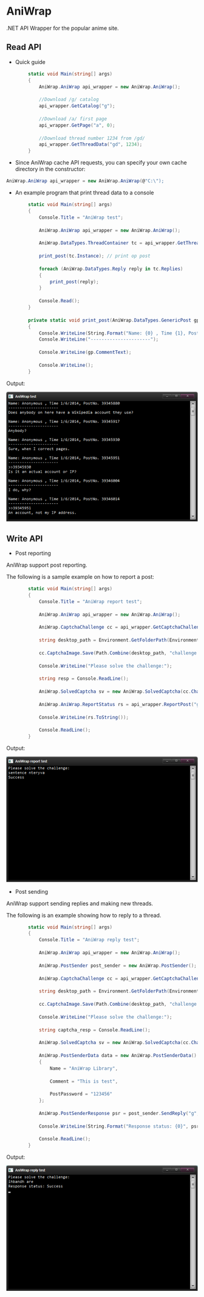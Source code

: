 AniWrap
=======

.NET API Wrapper for the popular anime site.

Read API
--------

- Quick guide

```csharp
        static void Main(string[] args)
        {
            AniWrap.AniWrap api_wrapper = new AniWrap.AniWrap();
            
            //Download /g/ catalog
            api_wrapper.GetCatalog("g");

            //Download /a/ first page
            api_wrapper.GetPage("a", 0);

            //Download thread number 1234 from /gd/
            api_wrapper.GetThreadData("gd", 1234);
        }
```

- Since AniWrap cache API requests, you can specify your own cache directory in the constructor:

```csharp
AniWrap.AniWrap api_wrapper = new AniWrap.AniWrap(@"C:\");
```

- An example program that print thread data to a console

```csharp
        static void Main(string[] args)
        {
            Console.Title = "AniWrap test";

            AniWrap.AniWrap api_wrapper = new AniWrap.AniWrap();

            AniWrap.DataTypes.ThreadContainer tc = api_wrapper.GetThreadData("g", 39282313);

            print_post(tc.Instance); // print op post

            foreach (AniWrap.DataTypes.Reply reply in tc.Replies) 
            {
                print_post(reply);
            }

            Console.Read();
        }

        private static void print_post(AniWrap.DataTypes.GenericPost gp) 
        {
            Console.WriteLine(String.Format("Name: {0} , Time {1}, PostNo. {2}", gp.Name, gp.Time.ToShortDateString(), gp.ID));
            Console.WriteLine("----------------------");

            Console.WriteLine(gp.CommentText);

            Console.WriteLine();
        }
```

Output:

![Example demo](https://github.com/diantahoc/AniWrap/raw/master/misc/api_test.png "Example demo")


Write API
----------

- Post reporting

AniWrap support post reporting.

The following is a sample example on how to report a post:

```csharp
        static void Main(string[] args)
        {
            Console.Title = "AniWrap report test";

            AniWrap.AniWrap api_wrapper = new AniWrap.AniWrap();

            AniWrap.CaptchaChallenge cc = api_wrapper.GetCaptchaChallenge();

            string desktop_path = Environment.GetFolderPath(Environment.SpecialFolder.DesktopDirectory);

            cc.CaptchaImage.Save(Path.Combine(desktop_path, "challenge.jpg"), System.Drawing.Imaging.ImageFormat.Jpeg);

            Console.WriteLine("Please solve the challenge:");

            string resp = Console.ReadLine();

            AniWrap.SolvedCaptcha sv = new AniWrap.SolvedCaptcha(cc.ChallengeField, resp);

            AniWrap.AniWrap.ReportStatus rs = api_wrapper.ReportPost("g", 39305145, AniWrap.AniWrap.ReportReason.CommercialSpam, sv);

            Console.WriteLine(rs.ToString());

            Console.ReadLine();
        }
```

Output:

![Post report demo](https://github.com/diantahoc/AniWrap/raw/master/misc/report_test.png "Post report demo")


- Post sending

AniWrap support sending replies and making new threads.

The following is an example showing how to reply to a thread.

```csharp
        static void Main(string[] args)
        {
            Console.Title = "AniWrap reply test";

            AniWrap.AniWrap api_wrapper = new AniWrap.AniWrap();

            AniWrap.PostSender post_sender = new AniWrap.PostSender();

            AniWrap.CaptchaChallenge cc = api_wrapper.GetCaptchaChallenge();

            string desktop_path = Environment.GetFolderPath(Environment.SpecialFolder.DesktopDirectory);

            cc.CaptchaImage.Save(Path.Combine(desktop_path, "challenge.jpg"), System.Drawing.Imaging.ImageFormat.Jpeg);

            Console.WriteLine("Please solve the challenge:");

            string captcha_resp = Console.ReadLine();

            AniWrap.SolvedCaptcha sv = new AniWrap.SolvedCaptcha(cc.ChallengeField, captcha_resp);

            AniWrap.PostSenderData data = new AniWrap.PostSenderData()
            {
                Name = "AniWrap Library",

                Comment = "This is test",

                PostPassword = "123456"
            };

            AniWrap.PostSenderResponse psr = post_sender.SendReply("g", 39306716, data, sv);

            Console.WriteLine(String.Format("Response status: {0}", psr.Status.ToString()));

            Console.ReadLine();
        }
```

Output:

![Reply demo](https://github.com/diantahoc/AniWrap/raw/master/misc/reply_test.png "Reply demo")
